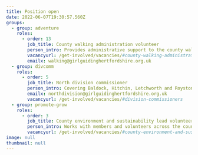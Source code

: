 ```yaml
---
title: Position open
date: 2022-06-07T19:30:57.560Z
groups:
  - group: adventure
    roles:
      - order: 13
        job_title: County walking administration volunteer
        person_intro: Provides administrative support to the county walking team
        vacancyurl: /get-involved/vacancies/#county-walking-administration-volunteer
        emailx: walking@girlguidinghertfordshire.org.uk
  - group: divcomm
    roles:
      - order: 5
        job_title: North division commissioner
        person_intro: Covering Baldock, Hitchin, Letchworth and Royston.
        emailx: northdivision@girlguidinghertfordshire.org.uk
        vacancyurl: /get-involved/vacancies/#division-commissioners
  - group: promote-grow
    roles:
      - order: 3
        job_title: County environment and sustainability lead volunteer
        person_intro: Works with members and volunteers across the county to make Girlguiding Hertfordshire more sustainable and environmentally friendly.
        vacancyurl: /get-involved/vacancies/#county-environment-and-sustainability-lead-volunteer
image: null
thumbnail: null
---
```

